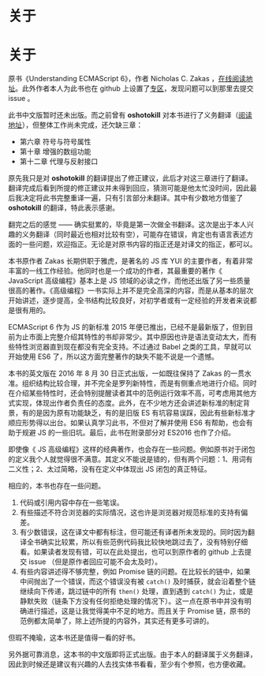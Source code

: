# 关于

# 关于

原书《Understanding ECMAScript 6》，作者 Nicholas C. Zakas ，[在线阅读地址](https://leanpub.com/understandinges6/read)。此外作者本人为此书也在 github 上设置了[专区](https://github.com/nzakas/understandinges6/)，发现问题可以到那里去提交 issue 。

此书中文版暂时还未出版。而之前曾有 **oshotokill** 对本书进行了义务翻译（[阅读地址](https://www.gitbook.com/book/oshotokill/understandinges6-simplified-chinese/details)），但整体工作尚未完成，还欠缺三章：

*   第六章 符号与符号属性
*   第十章 增强的数组功能
*   第十二章 代理与反射接口

原先我只是对 **oshotokill** 的翻译提出了修正建议，此后才对这三章进行了翻译。翻译完成后看到所提的修正建议并未得到回应，猜测可能是他太忙没时间，因此最后我决定将此书完整重译一遍，只有引言部分未翻译。其中有少数地方借鉴了 **oshotokill** 的翻译，特此表示感谢。

翻完之后的感觉 —— 确实挺累的，毕竟是第一次做全书翻译。这次是出于本人兴趣的义务翻译（同时最近也相对比较有空），可能存在错误，肯定也有语言表述方面的一些问题，欢迎指正。无论是对原书内容的指正还是对译文的指正，都可以。

本书原作者 Zakas 长期供职于雅虎，是著名的 JS 库 YUI 的主要作者，有着非常丰富的一线工作经验。他同时也是一个成功的作者，其最重要的著作《 JavaScript 高级编程》基本上是 JS 领域的必读之作，而他还出版了另一些质量很高的著作。《高级编程》一书实际上并不是完全高深的内容，而是从基本的层次开始讲述，逐步提高，全书结构比较良好，对初学者或有一定经验的开发者来说都是很有用的。

ECMAScript 6 作为 JS 的新标准 2015 年便已推出，已经不是最新版了，但到目前为止市面上完整介绍其特性的书却非常少。其中原因也许是语法变动太大，而有些特性浏览器直到现在都没有完全支持。不过通过 Babel 之类的工具，早就可以开始使用 ES6 了，所以这方面完整著作的缺失不能不说是一个遗憾。

本书的英文版在 2016 年 8 月 30 日正式出版，一如既往保持了 Zakas 的一贯水准。组织结构比较合理，并不完全是罗列新特性，而是有侧重点地进行介绍。同时在介绍某些特性时，还会特别提醒读者其中的范例运行效率不高，可考虑用其他方式实现，体现出作者负责任的态度。此外，在不少地方还会讲述新标准的制定背景，有的是因为原有功能缺乏，有的是旧版 ES 有坑容易误踩，因此有些新标准才顺应形势得以出台。如果认真学习此书，不但对了解并使用 ES6 有帮助，也会有助于规避 JS 的一些旧坑。最后，此书在附录部分对 ES2016 也作了介绍。

即使像《 JS 高级编程》这样的经典著作，也会存在一些问题。例如原书对于闭包的定义我个人就觉得很不满意。其定义不能说是错的，但有两个问题：1、用词有二义性；2、太过简略，没有在定义中体现出 JS 闭包的真正特征。

相应的，本书也存在一些问题。

1.  代码或引用内容中存在一些笔误。
2.  有些描述不符合浏览器的实际情况，这也许是浏览器对规范标准的支持有偏差。
3.  有少数错误，这在译文中都有标注，但可能还有译者所未发现的。同时因为翻译全书确实比较累，所以有些范例代码我比较快地跳过去了，没有特别仔细看。如果读者发现有错，可以在此处提出，也可以到原作者的 github 上去提交 issue （但是原作者回应可能不会太及时）。
4.  有些内容讲述得不够完整，例如 Promise 链的问题。在比较长的链中，如果中间抛出了一个错误，而这个错误没有被 `catch()` 及时捕获，就会沿着整个链继续向下传递，跳过链中的所有 `then()` 处理，直到遇到 `catch()` 为止，或是静默失败（链条下方没有任何拒绝处理的情况下）。这一点在原书中并没有明确进行描述，这是让我觉得美中不足的地方。而且关于 Promise 链，原书的范例都太简单了，除上述所提的内容外，其实还有更多可讲的。

但瑕不掩瑜，这本书还是值得一看的好书。

另外据可靠消息，这本书的中文版即将正式出版。由于本人的翻译属于义务翻译，因此到时候还是建议有兴趣的人去找实体书看看，至少有个参照，也方便收藏。